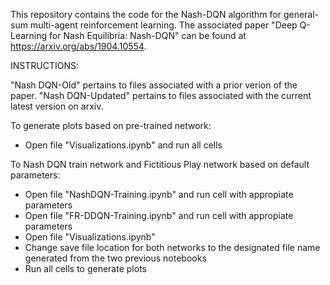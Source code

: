 This repository contains the code for the Nash-DQN algorithm for general-sum multi-agent reinforcement learning.
The associated paper "Deep Q-Learning for Nash Equilibria: Nash-DQN" can be found at https://arxiv.org/abs/1904.10554.

INSTRUCTIONS:

"Nash DQN-Old" pertains to files associated with a prior verion of the paper.
"Nash DQN-Updated" pertains to files associated with the current latest version on arxiv.

To generate plots based on pre-trained network:
- Open file "Visualizations.ipynb" and run all cells

To Nash DQN train network and Fictitious Play network based on default parameters:
- Open file "NashDQN-Training.ipynb" and run cell with appropiate parameters
- Open file "FR-DDQN-Training.ipynb" and run cell with appropiate parameters
- Open file "Visualizations.ipynb"
- Change save file location for both networks to the designated file name generated from the two previous notebooks
- Run all cells to generate plots
